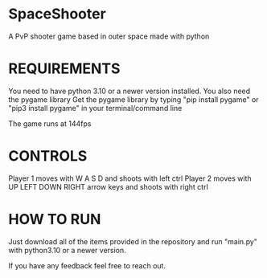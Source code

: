 # SpaceShooter
A PvP shooter game based in outer space made with python


# REQUIREMENTS
You need to have python 3.10 or a newer version installed.
You also need the pygame library
Get the pygame library by typing "pip install pygame" or "pip3 install pygame" in your terminal/command line

The game runs at 144fps

# CONTROLS
Player 1 moves with W A S D and shoots with left ctrl
Player 2 moves with UP LEFT DOWN RIGHT arrow keys and shoots with right ctrl


# HOW TO RUN

Just download all of the items provided in the repository and run "main.py" with python3.10 or a newer version.

If you have any feedback feel free to reach out.
